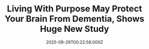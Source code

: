 ---
title: "Living With Purpose May Protect Your Brain From Dementia, Shows Huge New Study"
date: 2025-09-29T00:22:56.000Z
category: Human Kindness
externalLink: "https://www.goodnewsnetwork.org/living-with-purpose-may-protect-your-brain-from-dementia-shows-huge-new-study/"
image: ""
excerpt: "By Lisa Howard Previous studies into regions of the world where people tend to live longer has shown that having a sense of purpose in life may help people live longer. Now, new research from the University of California in Davis shows that having a sense of purpose in life may have another benefit as […] The post Living With…"
---